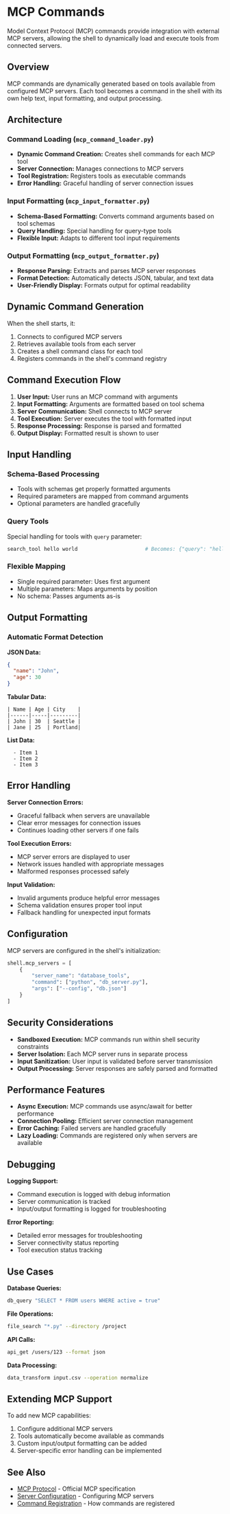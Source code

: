 # MCP Commands

Model Context Protocol (MCP) commands provide integration with external MCP servers, allowing the shell to dynamically load and execute tools from connected servers.

## Overview

MCP commands are dynamically generated based on tools available from configured MCP servers. Each tool becomes a command in the shell with its own help text, input formatting, and output processing.

## Architecture

### Command Loading (`mcp_command_loader.py`)
- **Dynamic Command Creation:** Creates shell commands for each MCP tool
- **Server Connection:** Manages connections to MCP servers
- **Tool Registration:** Registers tools as executable commands
- **Error Handling:** Graceful handling of server connection issues

### Input Formatting (`mcp_input_formatter.py`) 
- **Schema-Based Formatting:** Converts command arguments based on tool schemas
- **Query Handling:** Special handling for query-type tools
- **Flexible Input:** Adapts to different tool input requirements

### Output Formatting (`mcp_output_formatter.py`)
- **Response Parsing:** Extracts and parses MCP server responses
- **Format Detection:** Automatically detects JSON, tabular, and text data
- **User-Friendly Display:** Formats output for optimal readability

## Dynamic Command Generation

When the shell starts, it:
1. Connects to configured MCP servers
2. Retrieves available tools from each server
3. Creates a shell command class for each tool
4. Registers commands in the shell's command registry

## Command Execution Flow

1. **User Input:** User runs an MCP command with arguments
2. **Input Formatting:** Arguments are formatted based on tool schema
3. **Server Communication:** Shell connects to MCP server
4. **Tool Execution:** Server executes the tool with formatted input
5. **Response Processing:** Response is parsed and formatted
6. **Output Display:** Formatted result is shown to user

## Input Handling

### Schema-Based Processing
- Tools with schemas get properly formatted arguments
- Required parameters are mapped from command arguments
- Optional parameters are handled gracefully

### Query Tools
Special handling for tools with `query` parameter:
```bash
search_tool hello world                      # Becomes: {"query": "hello world"}
```

### Flexible Mapping
- Single required parameter: Uses first argument
- Multiple parameters: Maps arguments by position
- No schema: Passes arguments as-is

## Output Formatting

### Automatic Format Detection

**JSON Data:**
```json
{
  "name": "John",
  "age": 30
}
```

**Tabular Data:**
```
| Name | Age | City    |
|------|-----|---------|
| John | 30  | Seattle |
| Jane | 25  | Portland|
```

**List Data:**
```
  - Item 1
  - Item 2
  - Item 3
```

## Error Handling

**Server Connection Errors:**
- Graceful fallback when servers are unavailable
- Clear error messages for connection issues
- Continues loading other servers if one fails

**Tool Execution Errors:**
- MCP server errors are displayed to user
- Network issues handled with appropriate messages
- Malformed responses processed safely

**Input Validation:**
- Invalid arguments produce helpful error messages
- Schema validation ensures proper tool input
- Fallback handling for unexpected input formats

## Configuration

MCP servers are configured in the shell's initialization:
```python
shell.mcp_servers = [
    {
        "server_name": "database_tools",
        "command": ["python", "db_server.py"],
        "args": ["--config", "db.json"]
    }
]
```

## Security Considerations

- **Sandboxed Execution:** MCP commands run within shell security constraints
- **Server Isolation:** Each MCP server runs in separate process
- **Input Sanitization:** User input is validated before server transmission
- **Output Processing:** Server responses are safely parsed and formatted

## Performance Features

- **Async Execution:** MCP commands use async/await for better performance
- **Connection Pooling:** Efficient server connection management
- **Error Caching:** Failed servers are handled gracefully
- **Lazy Loading:** Commands are registered only when servers are available

## Debugging

**Logging Support:**
- Command execution is logged with debug information
- Server communication is tracked
- Input/output formatting is logged for troubleshooting

**Error Reporting:**
- Detailed error messages for troubleshooting
- Server connectivity status reporting
- Tool execution status tracking

## Use Cases

**Database Queries:**
```bash
db_query "SELECT * FROM users WHERE active = true"
```

**File Operations:**
```bash  
file_search "*.py" --directory /project
```

**API Calls:**
```bash
api_get /users/123 --format json
```

**Data Processing:**
```bash
data_transform input.csv --operation normalize
```

## Extending MCP Support

To add new MCP capabilities:
1. Configure additional MCP servers
2. Tools automatically become available as commands
3. Custom input/output formatting can be added
4. Server-specific error handling can be implemented

## See Also

- [MCP Protocol](https://modelcontextprotocol.io/) - Official MCP specification
- [Server Configuration](../../README.md#mcp-servers) - Configuring MCP servers
- [Command Registration](../../README.md#commands) - How commands are registered